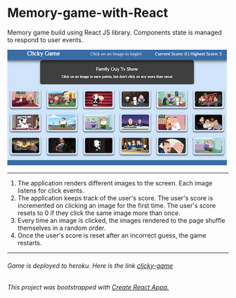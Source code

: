 # Memory-game-with-React

Memory game build using React JS library. Components state is managed to respond to user events.
<br>

<img src = "./img/Screen-Shot.png" alt = "fam-clicky">
<hr>
<ol>
<li>The application renders different images to the screen. Each image listens for click events.</li>
<li>The application keeps track of the user's score. The user's score is incremented on clicking an image for the first time. The user's score resets to 0 if they click the same image more than once.</li>
<li>Every time an image is clicked, the images rendered to the page shuffle themselves in a random order.</li>
<li>Once the user's score is reset after an incorrect guess, the game restarts.</li>
</ol>
<hr>
<h6>Game is deployed to heroku. Here is the link <a href = "https://nameless-bayou-97416.herokuapp.com/" target="_blank">clicky-game</a></h6>

<h6>This project was bootstrapped with <a href = "https://github.com/facebook/create-react-app" target = "_blank">Create React App</>a.</h6>
